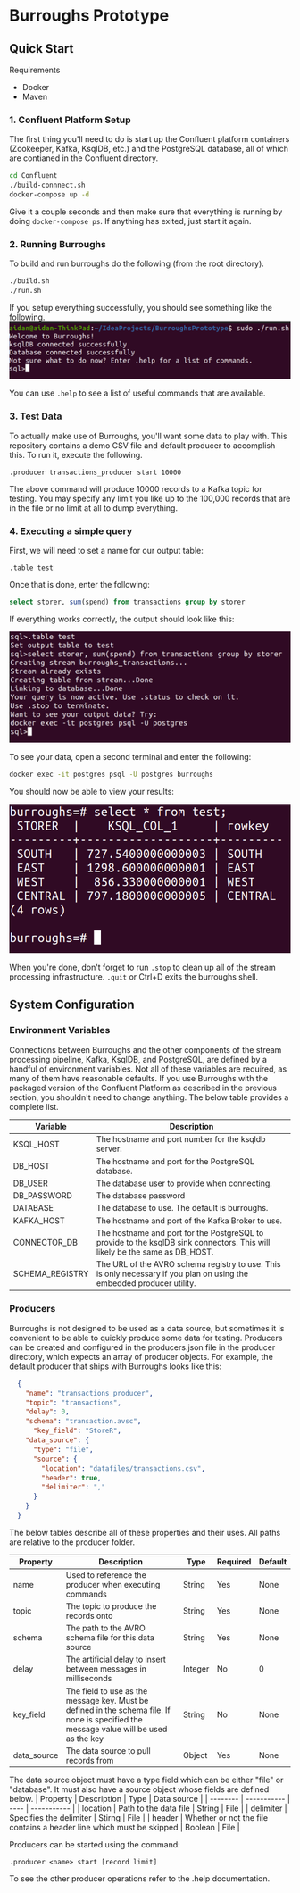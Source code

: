 # Burroughs Prototype

## Quick Start

Requirements
- Docker
- Maven

### 1. Confluent Platform Setup

The first thing you'll need to do is start up the Confluent platform containers (Zookeeper, Kafka, KsqlDB, etc.) and the PostgreSQL database, all of which are contianed in the Confluent directory.
```bash
cd Confluent
./build-connnect.sh
docker-compose up -d
```

Give it a couple seconds and then make sure that everything is running by doing `docker-compose ps`. If anything has exited, just start it again.


### 2. Running Burroughs
To build and run burroughs do the following (from the root directory).
```bash
./build.sh
./run.sh
```
If you setup everything successfully, you should see something like the following.
![screenshot](images/landing.png)

You can use `.help` to see a list of useful commands that are available.

### 3. Test Data
To actually make use of Burroughs, you'll want some data to play with. This repository contains a demo CSV file and default producer to accomplish this. To run it, execute the following.
```burroughs
.producer transactions_producer start 10000
```
The above command will produce 10000 records to a Kafka topic for testing. You may specify any limit you like up to the 100,000 records that are in the file or no limit at all to dump everything.


### 4. Executing a simple query
First, we will need to set a name for our output table: 
```burroughs
.table test
```
Once that is done, enter the following:
```sql
select storer, sum(spend) from transactions group by storer
```
If everything works correctly, the output should look like this:

![screenshot](images/execution.png)

To see your data, open a second terminal and enter the following:
```bash
docker exec -it postgres psql -U postgres burroughs
```

You should now be able to view your results:

![screenshot](images/output.png)

When you're done, don't forget to run `.stop` to clean up all of the stream processing infrastructure. `.quit` or Ctrl+D exits the burroughs shell.

## System Configuration
### Environment Variables
Connections between Burroughs and the other components of the stream processing pipeline, Kafka, KsqlDB, and PostgreSQL, are defined by a handful of environment variables. Not all of these variables are required, as many of them have reasonable defaults. If you use Burroughs with the packaged version of the Confluent Platform as described in the previous section, you shouldn't need to change anything. The below table provides a complete list.

| Variable | Description |
| -------- | ----------- |
| KSQL_HOST | The hostname and port number for the ksqldb server. | 
| DB_HOST | The hostname and port for the PostgreSQL database. |
| DB_USER | The database user to provide when connecting. |
| DB_PASSWORD | The database password |
| DATABASE | The database to use. The default is burroughs. |
| KAFKA_HOST | The hostname and port of the Kafka Broker to use. |
| CONNECTOR_DB | The hostname and port for the PostgreSQL to provide to the ksqlDB sink connectors. This will likely be the same as DB_HOST.
| SCHEMA_REGISTRY | The URL of the AVRO schema registry to use. This is only necessary if you plan on using the embedded producer utility. |

### Producers
Burroughs is not designed to be used as a data source, but sometimes it is convenient to be able to quickly produce some data for testing. Producers can be created and configured in the producers.json file in the producer directory, which expects an array of producer objects. For example, the default producer that ships with Burroughs looks like this:
```json
  {
    "name": "transactions_producer",
    "topic": "transactions",
    "delay": 0,
    "schema": "transaction.avsc",
	  "key_field": "StoreR", 
    "data_source": {
      "type": "file",
      "source": {
        "location": "datafiles/transactions.csv",
        "header": true,
        "delimiter": ","
      }
    }
  }
```

The below tables describe all of these properties and their uses. All paths are relative to the producer folder.

| Property | Description | Type |Required | Default |
| -------- | ----------- | ---- | -------- | ------- |
| name | Used to reference the producer when executing commands | String | Yes | None
| topic | The topic to produce the records onto | String | Yes | None |
| schema | The path to the AVRO schema file for this data source | String | Yes | None |
| delay | The artificial delay to insert between messages in milliseconds | Integer | No | 0 |
| key_field | The field to use as the message key. Must be defined in the schema file. If none is specified the message value will be used as the key | String | No | None |
| data_source | The data source to pull records from | Object | Yes | None |

The data source object must have a type field which can be either "file" or "database". It must also have a source object whose fields are defined below.
| Property | Description | Type | Data source |
| -------- | ----------- | ---- | ----------- |
| location | Path to the data file | String | File |
| delimiter | Specifies the delimiter | Stirng | File |
| header | Whether or not the file contains a header line which must be skipped | Boolean | File |

Producers can be started using the command:
```burroughs
.producer <name> start [record limit]
```
To see the other producer operations refer to the .help documentation.
